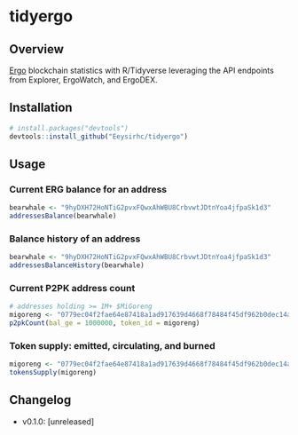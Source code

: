 # tidyergo

## Overview
[Ergo](https://ergoplatform.org/en/) blockchain statistics with R/Tidyverse leveraging the API endpoints from Explorer, ErgoWatch, and ErgoDEX.


## Installation
```r
# install.packages("devtools")
devtools::install_github("Eeysirhc/tidyergo")
```


## Usage

### Current ERG balance for an address
```r
bearwhale <- "9hyDXH72HoNTiG2pvxFQwxAhWBU8CrbvwtJDtnYoa4jfpaSk1d3"
addressesBalance(bearwhale)
```

### Balance history of an address
```r
bearwhale <- "9hyDXH72HoNTiG2pvxFQwxAhWBU8CrbvwtJDtnYoa4jfpaSk1d3"
addressesBalanceHistory(bearwhale)
```

### Current P2PK address count
```r
# addresses holding >= 1M+ $MiGoreng
migoreng <- "0779ec04f2fae64e87418a1ad917639d4668f78484f45df962b0dec14a2591d2"
p2pkCount(bal_ge = 1000000, token_id = migoreng)
```


### Token supply: emitted, circulating, and burned
```r
migoreng <- "0779ec04f2fae64e87418a1ad917639d4668f78484f45df962b0dec14a2591d2"
tokensSupply(migoreng)
```




## Changelog

- v0.1.0: [unreleased]


